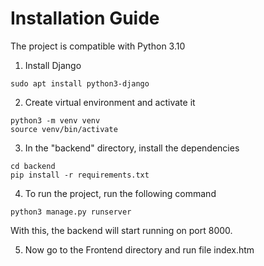 # Installation Guide
The project is compatible with Python 3.10

1. Install Django
```
sudo apt install python3-django
```
2. Create virtual environment and activate it
```
python3 -m venv venv
source venv/bin/activate
```
3. In the "backend" directory, install the dependencies
```
cd backend
pip install -r requirements.txt
```

4. To run the project, run the following command

```
python3 manage.py runserver
```
With this, the backend will start running on port 8000.

5. Now go to the Frontend directory and run file index.htm
